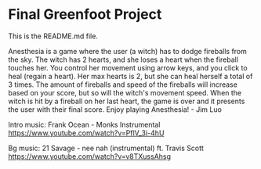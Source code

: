 # Final Greenfoot Project
This is the README.md file.

Anesthesia is a game where the user (a witch) has to dodge fireballs from the sky. The witch has 2 hearts, and she loses a heart when
the fireball touches her. You control her movement using arrow keys, and you click to heal (regain a heart). Her max hearts is 2, but
she can heal herself a total of 3 times. The amount of fireballs and speed of the fireballs will increase based on your score, but so 
will the witch's movement speed. When the witch is hit by a fireball on her last heart, the game is over and it presents the user with
their final score. Enjoy playing Anesthesia! - Jim Luo

Intro music: 
Frank Ocean - Monks Instrumental
https://www.youtube.com/watch?v=PflV_3i-4hU

Bg music: 
21 Savage - nee nah (instrumental) ft. Travis Scott
https://www.youtube.com/watch?v=v8TXussAhsg 




